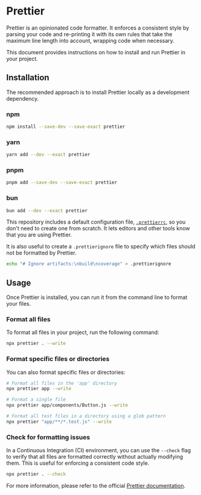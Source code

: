 # Prettier

Prettier is an opinionated code formatter.
It enforces a consistent style by parsing your code and re-printing it with
its own rules that take the maximum line length into account, wrapping code
when necessary.

This document provides instructions on how to install and run Prettier in your
project.

## Installation

The recommended approach is to install Prettier locally as a development
dependency.

### npm

```bash
npm install --save-dev --save-exact prettier
```

### yarn

```bash
yarn add --dev --exact prettier
```

### pnpm

```bash
pnpm add --save-dev --save-exact prettier
```

### bun

```bash
bun add --dev --exact prettier
```

This repository includes a default configuration file,
[`.prettierrc`](../.prettierrc), so you don't need to create one from
scratch.
It lets editors and other tools know that you are using Prettier.

It is also useful to create a `.prettierignore` file to specify which files
should not be formatted by Prettier.

```bash
echo "# Ignore artifacts:\nbuild\ncoverage" > .prettierignore
```

## Usage

Once Prettier is installed, you can run it from the command line to format
your files.

### Format all files

To format all files in your project, run the following command:

```bash
npx prettier . --write
```

### Format specific files or directories

You can also format specific files or directories:

```bash
# Format all files in the 'app' directory
npx prettier app --write

# Format a single file
npx prettier app/components/Button.js --write

# Format all test files in a directory using a glob pattern
npx prettier "app/**/*.test.js" --write
```

### Check for formatting issues

In a Continuous Integration (CI) environment, you can use the `--check` flag
to verify that all files are formatted correctly without actually modifying
them.
This is useful for enforcing a consistent code style.

```bash
npx prettier . --check
```

For more information, please refer to the official
[Prettier documentation](https://prettier.io/docs/en/install.html).
